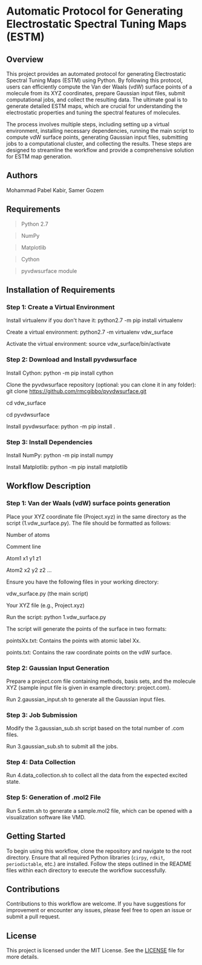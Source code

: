 # Automatic Protocol for Generating Electrostatic Spectral Tuning Maps (ESTM)

## Overview

This project provides an automated protocol for generating Electrostatic Spectral Tuning Maps (ESTM) using Python. By following this protocol, users can efficiently compute the Van der Waals (vdW) surface points of a molecule from its XYZ coordinates, prepare Gaussian input files, submit computational jobs, and collect the resulting data. The ultimate goal is to generate detailed ESTM maps, which are crucial for understanding the electrostatic properties and tuning the spectral features of molecules.

The process involves multiple steps, including setting up a virtual environment, installing necessary dependencies, running the main script to compute vdW surface points, generating Gaussian input files, submitting jobs to a computational cluster, and collecting the results. These steps are designed to streamline the workflow and provide a comprehensive solution for ESTM map generation.

## Authors

Mohammad Pabel Kabir, Samer Gozem

## Requirements

> Python 2.7

> NumPy

> Matplotlib

> Cython

> pyvdwsurface module

## Installation of Requirements

### Step 1: Create a Virtual Environment

Install virtualenv if you don't have it: python2.7 -m pip install virtualenv

Create a virtual environment: python2.7 -m virtualenv vdw_surface

Activate the virtual environment: source vdw_surface/bin/activate

### Step 2: Download and Install pyvdwsurface

Install Cython: python -m pip install cython

Clone the pyvdwsurface repository (optional: you can clone it in any folder): git clone https://github.com/rmcgibbo/pyvdwsurface.git

cd vdw_surface

cd pyvdwsurface

Install pyvdwsurface: python -m pip install .

### Step 3: Install Dependencies

Install NumPy: python -m pip install numpy

Install Matplotlib: python -m pip install matplotlib

## Workflow Description

### Step 1: Van der Waals (vdW) surface points generation

Place your XYZ coordinate file (Project.xyz) in the same directory as the script (1.vdw_surface.py). The file should be formatted as follows:

Number of atoms

Comment line

Atom1 x1 y1 z1

Atom2 x2 y2 z2
...

Ensure you have the following files in your working directory:

vdw_surface.py (the main script)

Your XYZ file (e.g., Project.xyz)

Run the script: python 1.vdw_surface.py

The script will generate the points of the surface in two formats:

pointsXx.txt: Contains the points with atomic label Xx.

points.txt: Contains the raw coordinate points on the vdW surface.


### Step 2: Gaussian Input Generation

Prepare a project.com file containing methods, basis sets, and the molecule XYZ (sample input file is given in example directory: project.com).

Run 2.gaussian_input.sh to generate all the Gaussian input files.

### Step 3: Job Submission

Modify the 3.gaussian_sub.sh script based on the total number of .com files.

Run 3.gaussian_sub.sh to submit all the jobs.

### Step 4: Data Collection

Run 4.data_collection.sh to collect all the data from the expected excited state.

### Step 5: Generation of .mol2 File

Run 5.estm.sh to generate a sample.mol2 file, which can be opened with a visualization software like VMD.

## Getting Started

To begin using this workflow, clone the repository and navigate to the root directory. Ensure that all required Python libraries (`cirpy`, `rdkit`, `periodictable`, etc.) are installed. Follow the steps outlined in the README files within each directory to execute the workflow successfully.

## Contributions

Contributions to this workflow are welcome. If you have suggestions for improvement or encounter any issues, please feel free to open an issue or submit a pull request.

## License

This project is licensed under the MIT License. See the [LICENSE](LICENSE.md) file for more details.
